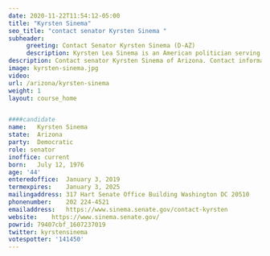 ```yaml
---
date: 2020-11-22T11:54:12-05:00
title: "Kyrsten Sinema"
seo_title: "contact senator Kyrsten Sinema "
subheader:
     greeting: Contact Senator Kyrsten Sinema (D-AZ)
     description: Kyrsten Lea Sinema is an American politician serving as the senior United States Senator for Arizona since January 2019.
description: Contact senator Kyrsten Sinema of Arizona. Contact information for Kyrsten Sinema includes email address, phone number, and mailing address.
image: kyrsten-sinema.jpg
video: 
url: /arizona/kyrsten-sinema
weight: 1
layout: course_home


####candidate
name:	Kyrsten Sinema
state:	Arizona
party:	Democratic
role: senator
inoffice: current
born:	July 12, 1976 
age: '44'
enteredoffice:	January 3, 2019
termexpires:	January 3, 2025
mailingaddress:	317 Hart Senate Office Building Washington DC 20510
phonenumber:	202 224-4521
emailaddress:	https://www.sinema.senate.gov/contact-kyrsten
website:	https://www.sinema.senate.gov/
powrid: 79407cbf_1607237019
twitter: kyrstensinema
votespotter: '141450'
---
```

